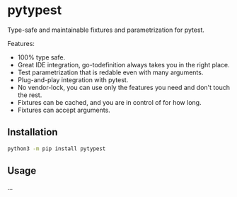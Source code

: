 # pytypest

Type-safe and maintainable fixtures and parametrization for pytest.

Features:

+ 100% type safe.
+ Great IDE integration, go-todefinition always takes you in the right place.
+ Test parametrization that is redable even with many arguments.
+ Plug-and-play integration with pytest.
+ No vendor-lock, you can use only the features you need and don't touch the rest.
+ Fixtures can be cached, and you are in control of for how long.
+ Fixtures can accept arguments.

## Installation

```bash
python3 -m pip install pytypest
```

## Usage

...
